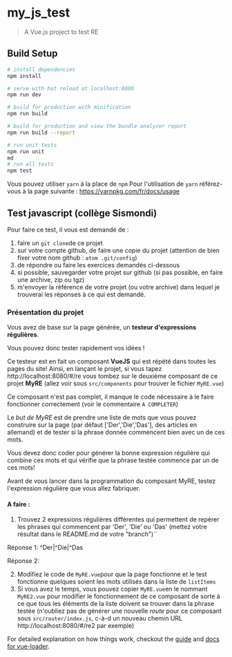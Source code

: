 # my_js_test

> A Vue.js project to test RE

## Build Setup

``` bash
# install dependencies
npm install

# serve with hot reload at localhost:8080
npm run dev

# build for production with minification
npm run build

# build for production and view the bundle analyzer report
npm run build --report

# run unit tests
npm run unit
md
# run all tests
npm test
```
Vous pouvez utiliser ```yarn``` à la place de ```npm```
Pour l'utilisation de ```yarn``` référez-vous à la page suivante : https://yarnpkg.com/fr/docs/usage

## Test javascript (collège Sismondi)

Pour faire ce test, il vous est demandé de :

 1. faire un ```git clone```de ce projet
 2. sur votre compte github, de faire une copie du projet (attention de bien fixer votre nom github : ```atom .git/config```)
 3. de répondre ou faire les exercices demandés ci-dessous
 4. si possible, sauvegarder votre projet sur github (si pas possible, en faire une archive, zip ou tgz)
 5. m'envoyer la référence de votre projet (ou votre archive) dans lequel je trouverai les réponses à ce qui est demandé.

### Présentation du projet

Vous avez de base sur la page générée, un **testeur d'expressions régulières**.

Vous pouvez donc tester rapidement vos idées !

Ce testeur est en fait un composant **VueJS** qui est répété dans toutes les pages du site!
Ainsi, en lançant le projet, si vous tapez http://localhost:8080/#/re vous tombez sur le deuxième composant de ce projet **MyRE** (allez voir sous ```src/components``` pour trouver le fichier ```MyRE.vue```)

Ce composant n'est pas complet, il manque le code nécessaire à le faire fonctionner correctement (voir le commentaire ```A COMPLETER```)

Le *but de MyRE* est de prendre une liste de mots que vous pouvez construire sur la page (par défaut ['Der','Die','Das'], des articles en allemand) et de tester si la phrase donnée commencent bien avec un de ces mots.

Vous devez donc coder pour générer la bonne expression régulière qui combine ces mots et qui vérifie que la phrase testée commence par un de ces mots!

Avant de vous lancer dans la programmation du composant MyRE, testez l'expression régulière que vous allez fabriquer.

#### A faire :

 1. Trouvez 2 expressions régulières différentes qui permettent de repérer les phrases qui commencent par 'Der', 'Die' ou 'Das' (mettez votre résultat dans le README.md de votre "branch")``

Réponse 1: ^Der|^Die|^Das
 
 Réponse 2: 
 
 2. Modifiez le code de ```MyRE.vue```pour que la page fonctionne et le test fonctionne quelques soient les mots utilisés dans la liste de ```listItems```
 3. Si vous avez le temps, vous pouvez copier ```MyRE.vue```en le nommant ```MyRE2.vue``` pour modifier le fonctionnement de ce composant de sorte à ce que tous les éléments de la liste doivent se trouver dans la phrase testée (n'oubliez pas de générer une nouvelle *route* pour ce composant sous ```src/router/index.js```, c-à-d un nouveau chemin URL http://localhost:8080/#/re2 par exemple)


For detailed explanation on how things work, checkout the [guide](http://vuejs-templates.github.io/webpack/) and [docs for vue-loader](http://vuejs.github.io/vue-loader).
